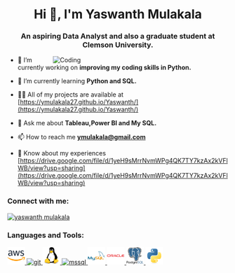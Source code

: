 <h1 align="center">Hi 👋, I'm Yaswanth Mulakala</h1>
<h3 align="center">An aspiring Data Analyst and also a graduate student at Clemson University.</h3>
<img align="right" alt="Coding" width="400" src="https://media1.giphy.com/media/v1.Y2lkPTc5MGI3NjExdnpmb3UzbzQwdW44NWVrNmw1ZW9qdms4dXZwaWs1ejZmbTdwZ3lzdiZlcD12MV9naWZzX3NlYXJjaCZjdD1n/3oKIPEqDGUULpEU0aQ/giphy.gif">

- 🔭 I’m currently working on **improving my coding skills in Python.**

- 🌱 I’m currently learning **Python and SQL.**

- 👨‍💻 All of my projects are available at [https://ymulakala27.github.io/Yaswanth/](https://ymulakala27.github.io/Yaswanth/)

- 💬 Ask me about **Tableau,Power BI and My SQL.**

- 📫 How to reach me **ymulakala@gmail.com**

- 📄 Know about my experiences [https://drive.google.com/file/d/1yeH9sMrrNvmWPg4QK7TY7kzAx2kVFlWB/view?usp=sharing](https://drive.google.com/file/d/1yeH9sMrrNvmWPg4QK7TY7kzAx2kVFlWB/view?usp=sharing)

<h3 align="left">Connect with me:</h3>
<p align="left">
<a href="https://www.linkedin.com/in/yaswanth-mulakala-26245b19a/" target="blank"]><img align="center" src="https://raw.githubusercontent.com/rahuldkjain/github-profile-readme-generator/master/src/images/icons/Social/linked-in-alt.svg" alt="yaswanth mulakala" height="30" width="40" /></a>
</p>

<h3 align="left">Languages and Tools:</h3>
<p align="left"> <a href="https://aws.amazon.com" target="_blank" rel="noreferrer"> <img src="https://raw.githubusercontent.com/devicons/devicon/master/icons/amazonwebservices/amazonwebservices-original-wordmark.svg" alt="aws" width="40" height="40"/> </a> <a href="https://git-scm.com/" target="_blank" rel="noreferrer"> <img src="https://www.vectorlogo.zone/logos/git-scm/git-scm-icon.svg" alt="git" width="40" height="40"/> </a> <a href="https://www.linux.org/" target="_blank" rel="noreferrer"> <img src="https://raw.githubusercontent.com/devicons/devicon/master/icons/linux/linux-original.svg" alt="linux" width="40" height="40"/> </a> <a href="https://www.microsoft.com/en-us/sql-server" target="_blank" rel="noreferrer"> <img src="https://www.svgrepo.com/show/303229/microsoft-sql-server-logo.svg" alt="mssql" width="40" height="40"/> </a> <a href="https://www.mysql.com/" target="_blank" rel="noreferrer"> <img src="https://raw.githubusercontent.com/devicons/devicon/master/icons/mysql/mysql-original-wordmark.svg" alt="mysql" width="40" height="40"/> </a> <a href="https://www.oracle.com/" target="_blank" rel="noreferrer"> <img src="https://raw.githubusercontent.com/devicons/devicon/master/icons/oracle/oracle-original.svg" alt="oracle" width="40" height="40"/> </a> <a href="https://www.postgresql.org" target="_blank" rel="noreferrer"> <img src="https://raw.githubusercontent.com/devicons/devicon/master/icons/postgresql/postgresql-original-wordmark.svg" alt="postgresql" width="40" height="40"/> </a> <a href="https://www.python.org" target="_blank" rel="noreferrer"> <img src="https://raw.githubusercontent.com/devicons/devicon/master/icons/python/python-original.svg" alt="python" width="40" height="40"/> </a> </p>
